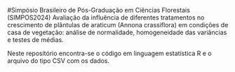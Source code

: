 #Simpósio Brasileiro de Pós-Graduação em Ciências Florestais (SIMPOS2024)
Avaliação da influência de diferentes tratamentos no crescimento de plântulas de araticum (Annona crassiflora) em condições de casa de vegetação: análise de normalidade, homogeneidade das variâncias e testes de médias.

Neste repositório encontra-se o código em linguagem estatística R e o arquivo do tipo CSV com os dados.
